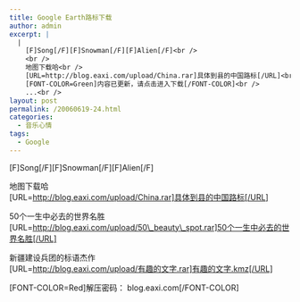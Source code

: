 ```yaml
---
title: Google Earth路标下载
author: admin
excerpt: |
  |
    [F]Song[/F][F]Snowman[/F][F]Alien[/F]<br />
    <br />
    地图下载哈<br />
    [URL=http://blog.eaxi.com/upload/China.rar]具体到县的中国路标[/URL]<br />
    [FONT-COLOR=Green]内容已更新，请点击进入下载[/FONT-COLOR]<br />
    ...<br />
layout: post
permalink: /20060619-24.html
categories:
  - 音乐心情
tags:
  - Google
---
```

\[F]Song[/F\]\[F\]Snowman\[/F\]\[F\]Alien[/F]

地图下载哈  
[URL=http://blog.eaxi.com/upload/China.rar]具体到县的中国路标[/URL]

50个一生中必去的世界名胜  
[URL=http://blog.eaxi.com/upload/50\_beauty\_spot.rar]50个一生中必去的世界名胜[/URL]

新疆建设兵团的标语杰作  
[URL=http://blog.eaxi.com/upload/有趣的文字.rar]有趣的文字.kmz[/URL]

[FONT-COLOR=Red]解压密码： blog.eaxi.com[/FONT-COLOR]